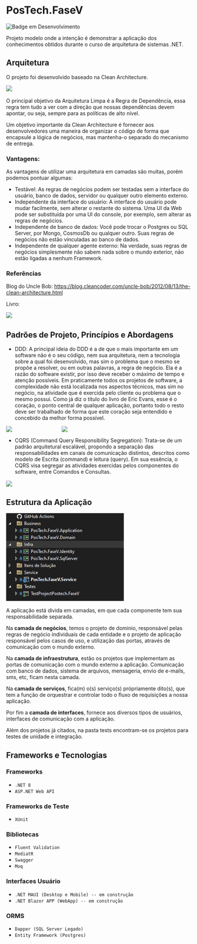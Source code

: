 # PosTech.FaseV

![Badge em Desenvolvimento](http://img.shields.io/static/v1?label=STATUS&message=EM%20DESENVOLVIMENTO&color=GREEN&style=for-the-badge)

Projeto modelo onde a intenção é demonstrar a aplicação dos conhecimentos obtidos durante o curso de arquitetura de sistemas .NET.

## Arquitetura
O projeto foi desenvolvido baseado na Clean Architecture.

<img src="https://miro.medium.com/v2/resize:fit:720/format:webp/1*0R0r00uF1RyRFxkxo3HVDg.png" style="width:50%;" />

O principal objetivo da Arquitetura Limpa é a Regra de Dependência, 
essa regra tem tudo a ver com a direção que nossas dependências devem apontar, ou seja, 
sempre para as políticas de alto nível.

Um objetivo importante da Clean Architecture é fornecer aos desenvolvedores uma maneira de organizar o código de forma que encapsule a lógica de negócios, mas mantenha-o separado do mecanismo de entrega.

### Vantagens:

As vantagens de utilizar uma arquitetura em camadas são muitas, porém podemos pontuar algumas:

- Testável: As regras de negócios podem ser testadas sem a interface do usuário, banco de dados, servidor ou qualquer outro elemento externo.
- Independente da interface do usuário: A interface do usuário pode mudar facilmente, sem alterar o restante do sistema. Uma UI da Web pode ser substituída por uma UI do console, por exemplo, sem alterar as regras de negócios.
- Independente de banco de dados: Você pode trocar o Postgres ou SQL Server, por Mongo, CosmosDb ou qualquer outro. Suas regras de negócios não estão vinculadas ao banco de dados.
- Independente de qualquer agente externo: Na verdade, suas regras de negócios simplesmente não sabem nada sobre o mundo exterior, não estão ligadas a nenhum Framework.

### Referências

Blog do Uncle Bob: https://blog.cleancoder.com/uncle-bob/2012/08/13/the-clean-architecture.html

Livro:

<img src="https://learning.oreilly.com/library/cover/9780134494272/250w/" />

## Padrões de Projeto, Princípios e Abordagens

- DDD: A principal ideia do DDD é a de que o mais importante em um software não é o seu código, 
nem sua arquitetura, nem a tecnologia sobre a qual foi desenvolvido, mas sim o problema que o mesmo se propõe 
a resolver, ou em outras palavras, a regra de negócio. Ela é a razão do software existir, por isso deve receber 
o máximo de tempo e atenção possíveis. Em praticamente todos os projetos de software, 
a complexidade não está localizada nos aspectos técnicos, mas sim no negócio, na atividade que é exercida pelo 
cliente ou problema que o mesmo possui. Como já diz o título do livro de Eric Evans, esse é o coração, 
o ponto central de qualquer aplicação, portanto todo o resto deve ser trabalhado de forma que este coração
seja entendido e concebido da melhor forma possível.

<div style="display:flex">
	<img src="https://altabooks.com.br/wp-content/uploads/2021/07/650x1000_Domain_Driven_Design_3Ed.png"  style="width:30%;"/>
	<img src="https://altabooks.com.br/wp-content/uploads/2021/07/650x1000-Implementando-Domain-Driven-Design.png" style="width:30%;"/>
</div>

 - CQRS (Command Query Responsibility Segregation): Trata-se de um padrão arquitetural escalável, propondo a separação 
das responsabilidades em canais de comunicação distintos, descritos como modelo de Escrita (command) e leitura 
(query). Em sua essência, o CQRS visa segregar as atividades exercidas pelos componentes do software, 
entre Comandos e Consultas.

<img align="center" src="https://d2sofvawe08yqg.cloudfront.net/implementing-ddd-cqrs-and-event-sourcing/s_hero?1620557454" style="width:30%;"/>

## Estrutura da Aplicação

<img src="https://github.com/fernandorozas/PosTech.FaseV/blob/master/estrutura.png" />

A aplicação está divida em camadas, em que cada componente tem sua responsabilidade separada.

Na **camada de negócios**, temos o projeto de dominio, responsável pelas regras de negócio individuais de cada entidade 
e o projeto de aplicação responsável pelos casos de uso, e utilização das portas, através de comunicação com o 
mundo externo.

Na **camada de infraestrutura**, estão os projetos que implementam as portas de comunicação com o mundo externo a aplicação.
Comunicação com banco de dados, sistema de arquivos, mensageria, envio de e-mails, sms, etc, ficam nesta camada.

Na **camada de serviços**, fica(m) o(s) serviço(s) própriamente dito(s), que tem a função de orquestrar e controlar todo o fluxo de requisições
a nossa aplicação.

Por fim a **camada de interfaces**, fornece aos diversos tipos de usuários, interfaces de comunicação com a aplicação.

Além dos projetos já citados, na pasta tests encontram-se os projetos para testes de unidade e integração.

## Frameworks e Tecnologias

### Frameworks
- ``.NET 8``
- ``ASP.NET Web API``

### Frameworks de Teste
- ``XUnit``

### Bibliotecas
- ``Fluent Validation``
- ``MediatR``
- ``Swagger``
- ``Moq``

### Interfaces Usuário
- ``.NET MAUI (Desktop e Mobile) -- em construção``
- ``.NET Blazor APP (WebApp) -- em construção``

### ORMS
- ``Dapper (SQL Server Legado)``
- ``Entity Framework (Postgres)``
